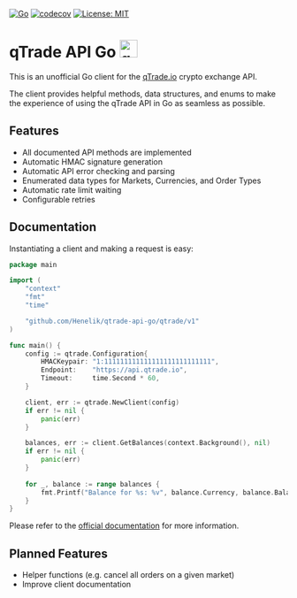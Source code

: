 [![Go](https://github.com/Henelik/qtrade-api-go/actions/workflows/go.yml/badge.svg)](https://github.com/Henelik/qtrade-api-go/actions/workflows/go.yml)
[![codecov](https://codecov.io/gh/Henelik/qtrade-api-go/branch/master/graph/badge.svg?token=WE6RKWXNH2)](https://codecov.io/gh/Henelik/qtrade-api-go)
[![License: MIT](https://img.shields.io/badge/License-MIT-yellow.svg)](https://opensource.org/licenses/MIT)

# qTrade API Go <a href="https://qtrade.io"><img src="https://qtrade.io/images/logo.png" alt="qTrade" width="32"/></a>

This is an unofficial Go client for the [qTrade.io](https://qtrade.io) crypto exchange API.

The client provides helpful methods, data structures, and enums to make the experience of using the qTrade API in Go as seamless as possible.

## Features

* All documented API methods are implemented
* Automatic HMAC signature generation
* Automatic API error checking and parsing
* Enumerated data types for Markets, Currencies, and Order Types
* Automatic rate limit waiting
* Configurable retries

## Documentation

Instantiating a client and making a request is easy:

```go
package main

import (
	"context"
	"fmt"
	"time"

	"github.com/Henelik/qtrade-api-go/qtrade/v1"
)

func main() {
	config := qtrade.Configuration{
		HMACKeypair: "1:111111111111111111111111111",
		Endpoint:    "https://api.qtrade.io",
		Timeout:     time.Second * 60,
	}

	client, err := qtrade.NewClient(config)
	if err != nil {
		panic(err)
	}

	balances, err := client.GetBalances(context.Background(), nil)
	if err != nil {
		panic(err)
	}
	
	for _, balance := range balances {
		fmt.Printf("Balance for %s: %v", balance.Currency, balance.Balance)
    }
}
```

Please refer to the [official documentation](https://qtrade-exchange.github.io/qtrade-docs) for more information.

## Planned Features
* Helper functions (e.g. cancel all orders on a given market)
* Improve client documentation
